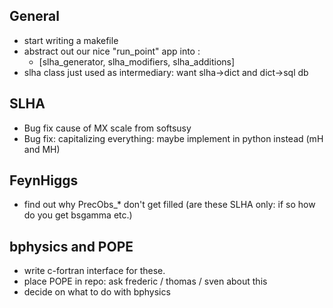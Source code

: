## General

* start writing a makefile
* abstract out our nice "run\_point" app into :
    - [slha\_generator, slha\_modifiers, slha\_additions]
* slha class just used as intermediary: want slha->dict and dict->sql db

## SLHA

* Bug fix cause of MX scale from softsusy
* Bug fix: capitalizing everything: maybe implement in python instead (mH and
  MH)

## FeynHiggs

* find out why PrecObs\_\* don't get filled (are these SLHA only: if so how do you get bsgamma etc.)

## bphysics and POPE

* write c-fortran interface for these.
* place POPE in repo: ask frederic / thomas / sven about this
* decide on what to do with bphysics

